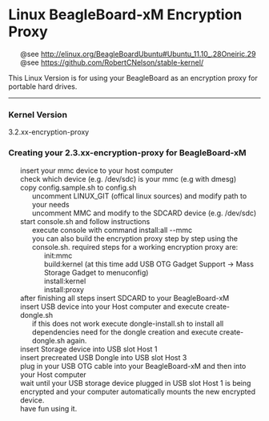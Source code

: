 Linux BeagleBoard-xM Encryption Proxy
=====================================

* @see http://elinux.org/BeagleBoardUbuntu#Ubuntu_11.10_.28Oneiric.29
* @see https://github.com/RobertCNelson/stable-kernel/

This Linux Version is for using your BeagleBoard as an encryption proxy for portable hard drives.

----------------------
### Kernel Version

3.2.xx-encryption-proxy


### Creating your 2.3.xx-encryption-proxy for BeagleBoard-xM

<style type="text/css">
ul, li {list-style: none;}
</style>

<ul>
<li>insert your mmc device to your host computer</li>

<li>check which device (e.g. /dev/sdc) is your mmc (e.g with dmesg)</li>

<li>copy config.sample.sh to config.sh
	<ul>
		<li>uncomment LINUX_GIT (offical linux sources) and modify path to your needs</li>
		<li>uncomment MMC and modify to the SDCARD device (e.g. /dev/sdc)</li>
	</ul>
</li>
<li>start console.sh and follow instructions
	<ul>
		<li>execute console with command install:all --mmc <device></li>
		<li>you can also build the encryption proxy step by step using the console.sh. required steps for a working encryption proxy are:
			<ul>
				<li>init:mmc</li>
				<li>build:kernel (at this time add USB OTG Gadget Support -> Mass Storage Gadget to menuconfig)</li>
<li>install:kernel</li>
<li>install:proxy</li>
			</ul>
		</li>
	</ul>
</li>
<li>after finishing all steps insert SDCARD to your BeagleBoard-xM</li>
<li>insert USB device into your Host computer and execute create-dongle.sh
	<ul>
		<li>if this does not work execute dongle-install.sh to install all dependencies need for the dongle creation and execute create-dongle.sh again.</li>
	</ul>
</li>
<li>insert Storage device into USB slot Host 1</li>
<li>insert precreated USB Dongle into USB slot Host 3</li>
<li>plug in your USB OTG cable into your BeagleBoard-xM and then into your Host computer</li>
<li>wait until your USB storage device plugged in USB slot Host 1 is being encrypted and your computer automatically mounts the new encrypted device.</li>
<li>have fun using it.</li>
<ul>
